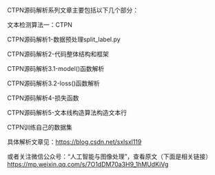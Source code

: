 CTPN源码解析系列文章主要包括以下几个部分：

文本检测算法一：CTPN

CTPN源码解析1-数据预处理split_label.py

CTPN源码解析2-代码整体结构和框架

CTPN源码解析3.1-model()函数解析

CTPN源码解析3.2-loss()函数解析

CTPN源码解析4-损失函数

CTPN源码解析5-文本线构造算法构造文本行

CTPN训练自己的数据集


具体解析文章见：https://blog.csdn.net/sxlsxl119

或者关注微信公众号：“人工智能与图像处理”，查看原文（下面是相关链接）
https://mp.weixin.qq.com/s/7O1dDM70a3H9_1hMUdKiVg
